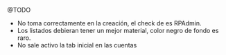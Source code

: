 @TODO

- No toma correctamente en la creación, el check de es RPAdmin.
- Los listados debieran tener un mejor material, color negro de fondo es raro.
- No sale activo la tab inicial en las cuentas